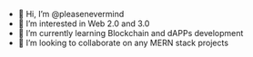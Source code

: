 - 👋 Hi, I’m @pleasenevermind
- 👀 I’m interested in Web 2.0 and 3.0
- 🌱 I’m currently learning Blockchain and dAPPs development
- 💞️ I’m looking to collaborate on any MERN stack projects

<!---
pleasenevermind/pleasenevermind is a ✨ special ✨ repository because its `README.md` (this file) appears on your GitHub profile.
You can click the Preview link to take a look at your changes.
--->
